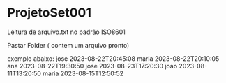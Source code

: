 # ProjetoSet001


Leitura de arquivo.txt no padrão ISO8601

Pastar Folder ( contem um arquivo pronto)

exemplo abaixo:
jose 2023-08-22T20:45:08
maria 2023-08-22T20:10:05
ana 2023-08-22T19:30:50
jose 2023-08-23T17:20:30
joao 2023-08-11T13:20:50
maria 2023-08-15T12:50:52

